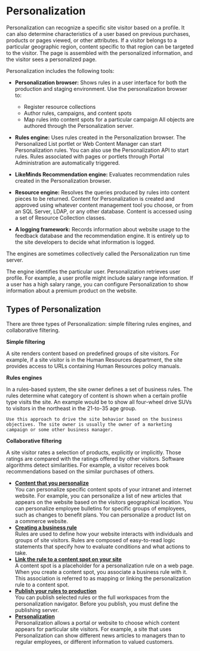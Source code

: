 # Personalization

Personalization can recognize a specific site visitor based on a profile. It can also determine characteristics of a user based on previous purchases, products or pages viewed, or other attributes. If a visitor belongs to a particular geographic region, content specific to that region can be targeted to the visitor. The page is assembled with the personalized information, and the visitor sees a personalized page.

Personalization includes the following tools:

-   **Personalization browser:** Shows rules in a user interface for both the production and staging environment. Use the personalization browser to:

    -   Register resource collections
    -   Author rules, campaigns, and content spots
    -   Map rules into content spots for a particular campaign
    All objects are authored through the Personalization server.

-   **Rules engine:** Uses rules created in the Personalization browser. The Personalized List portlet or Web Content Manager can start Personalization rules. You can also use the Personalization API to start rules. Rules associated with pages or portlets through Portal Administration are automatically triggered.
-   **LikeMinds Recommendation engine:** Evaluates recommendation rules created in the Personalization browser.
-   **Resource engine:** Resolves the queries produced by rules into content pieces to be returned. Content for Personalization is created and approved using whatever content management tool you choose, or from an SQL Server, LDAP, or any other database. Content is accessed using a set of Resource Collection classes.
-   **A logging framework:** Records information about website usage to the feedback database and the recommendation engine. It is entirely up to the site developers to decide what information is logged.

The engines are sometimes collectively called the Personalization run time server.

The engine identifies the particular user. Personalization retrieves user profile. For example, a user profile might include salary range information. If a user has a high salary range, you can configure Personalization to show information about a premium product on the website.

## Types of Personalization

There are three types of Personalization: simple filtering rules engines, and collaborative filtering.

**Simple filtering**

A site renders content based on predefined groups of site visitors. For example, if a site visitor is in the Human Resources department, the site provides access to URLs containing Human Resources policy manuals.

**Rules engines**

In a rules-based system, the site owner defines a set of business rules. The rules determine what category of content is shown when a certain profile type visits the site. An example would be to show all four-wheel drive SUVs to visitors in the northeast in the 21-to-35 age group.

    Use this approach to drive the site behavior based on the business objectives. The site owner is usually the owner of a marketing campaign or some other business manager.

**Collaborative filtering**

A site visitor rates a selection of products, explicitly or implicitly. Those ratings are compared with the ratings offered by other visitors. Software algorithms detect similarities. For example, a visitor receives book recommendations based on the similar purchases of others.

- **[Content that you personalize](oob_pzn_content.md)**  
You can personalize specific content spots of your intranet and internet website. For example, you can personalize a list of new articles that appears on the website based on the visitors geographical location. You can personalize employee bulletins for specific groups of employees, such as changes to benefit plans. You can personalize a product list on a commerce website.
- **[Creating a business rule](oob_pzn_rule_create.md)**  
Rules are used to define how your website interacts with individuals and groups of site visitors. Rules are composed of easy-to-read logic statements that specify how to evaluate conditions and what actions to take.
- **[Link the rule to a content spot on your site](oob_pzn_rule_link.md)**  
A content spot is a placeholder for a personalization rule on a web page. When you create a content spot, you associate a business rule with it. This association is referred to as mapping or linking the personalization rule to a content spot.
- **[Publish your rules to production](oob_pzn_publish.md)**  
You can publish selected rules or the full workspaces from the personalization navigator. Before you publish, you must define the publishing server.
- **[Personalization](../personalization/personalization_2/index.md)**  
Personalization allows a portal or website to choose which content appears for particular site visitors. For example, a site that uses Personalization can show different news articles to managers than to regular employees, or different information to valued customers.
